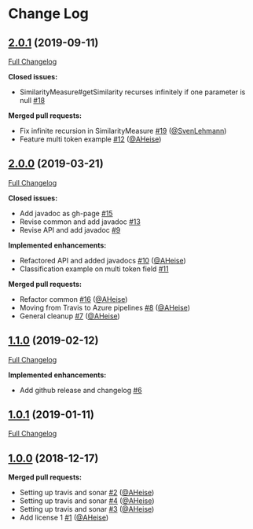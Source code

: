 # Change Log

## [2.0.1](https://github.com/bakdata/dedupe/tree/2.0.1) (2019-09-11)
[Full Changelog](https://github.com/bakdata/dedupe/compare/2.0.0...2.0.1)

**Closed issues:**

- SimilarityMeasure\#getSimilarity recurses infinitely if one parameter is null [\#18](https://github.com/bakdata/dedupe/issues/18)

**Merged pull requests:**

- Fix infinite recursion in SimilarityMeasure [\#19](https://github.com/bakdata/dedupe/pull/19) ([@SvenLehmann](https://github.com/SvenLehmann))
- Feature multi token example [\#12](https://github.com/bakdata/dedupe/pull/12) ([@AHeise](https://github.com/AHeise))

## [2.0.0](https://github.com/bakdata/dedupe/tree/2.0.0) (2019-03-21)
[Full Changelog](https://github.com/bakdata/dedupe/compare/1.1.0...2.0.0)

**Closed issues:**

- Add javadoc as gh\-page [\#15](https://github.com/bakdata/dedupe/issues/15)
- Revise common and add javadoc [\#13](https://github.com/bakdata/dedupe/issues/13)
- Revise API and add javadoc [\#9](https://github.com/bakdata/dedupe/issues/9)

**Implemented enhancements:**

- Refactored API and added javadocs [\#10](https://github.com/bakdata/dedupe/pull/10) ([@AHeise](https://github.com/AHeise))
- Classification example on multi token field [\#11](https://github.com/bakdata/dedupe/issues/11)

**Merged pull requests:**

- Refactor common [\#16](https://github.com/bakdata/dedupe/pull/16) ([@AHeise](https://github.com/AHeise))
- Moving from Travis to Azure pipelines [\#8](https://github.com/bakdata/dedupe/pull/8) ([@AHeise](https://github.com/AHeise))
- General cleanup [\#7](https://github.com/bakdata/dedupe/pull/7) ([@AHeise](https://github.com/AHeise))

## [1.1.0](https://github.com/bakdata/dedupe/tree/1.1.0) (2019-02-12)
[Full Changelog](https://github.com/bakdata/dedupe/compare/1.0.1...1.1.0)

**Implemented enhancements:**

- Add github release and changelog [\#6](https://github.com/bakdata/dedupe/issues/6)

## [1.0.1](https://github.com/bakdata/dedupe/tree/1.0.1) (2019-01-11)
[Full Changelog](https://github.com/bakdata/dedupe/compare/1.0.0...1.0.1)


## [1.0.0](https://github.com/bakdata/dedupe/tree/1.0.0) (2018-12-17)

**Merged pull requests:**

- Setting up travis and sonar [\#2](https://github.com/bakdata/dedupe/pull/2) ([@AHeise](https://github.com/AHeise))
- Setting up travis and sonar [\#4](https://github.com/bakdata/dedupe/pull/4) ([@AHeise](https://github.com/AHeise))
- Setting up travis and sonar [\#3](https://github.com/bakdata/dedupe/pull/3) ([@AHeise](https://github.com/AHeise))
- Add license 1 [\#1](https://github.com/bakdata/dedupe/pull/1) ([@AHeise](https://github.com/AHeise))
